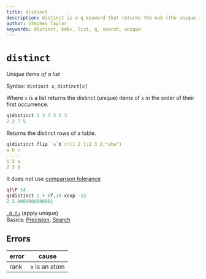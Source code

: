 ```yaml
---
title: distinct
description: distinct is a q keyword that returns the nub (the unique items) of a list.
author: Stephen Taylor
keywords: distinct, kdb+, list, q, search, unique
---
```

# `distinct`




_Unique items of a list_

Syntax: `distinct x`, `distinct[x]` 

Where `x` is a list returns the distinct (unique) items of `x` in the order of their first occurrence.

```q
q)distinct 2 3 7 3 5 3
2 3 7 5
```

Returns the distinct rows of a table.

```q
q)distinct flip `a`b`c!(1 2 1;2 3 2;"aba")
a b c
-----
1 2 a
2 3 b
```

It does not use [comparison tolerance](../basics/precision.md)

```q
q)\P 14
q)distinct 2 + 0f,10 xexp -13
2 2.0000000000001
```


<i class="far fa-hand-point-right"></i> 
[`.Q.fu`](dotq.md#qfu-apply-unique) (apply unique)  
Basics: [Precision](../basics/precision.md), 
[Search](../basics/search.md) 


## Errors

error | cause
------|----------------
rank  | `x` is an atom
